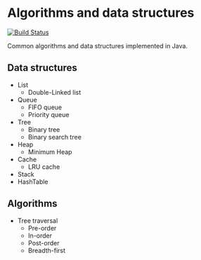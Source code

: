 # Algorithms and data structures

[![Build Status](https://travis-ci.org/nagyf/algorithms.svg?branch=master)](https://travis-ci.org/nagyf/algorithms)

Common algorithms and data structures implemented in Java.

## Data structures

- List
    - Double-Linked list
- Queue
    - FIFO queue
    - Priority queue
- Tree
    - Binary tree
    - Binary search tree
- Heap
    - Minimum Heap
- Cache
    - LRU cache
- Stack
- HashTable

## Algorithms

- Tree traversal
    - Pre-order
    - In-order
    - Post-order
    - Breadth-first

